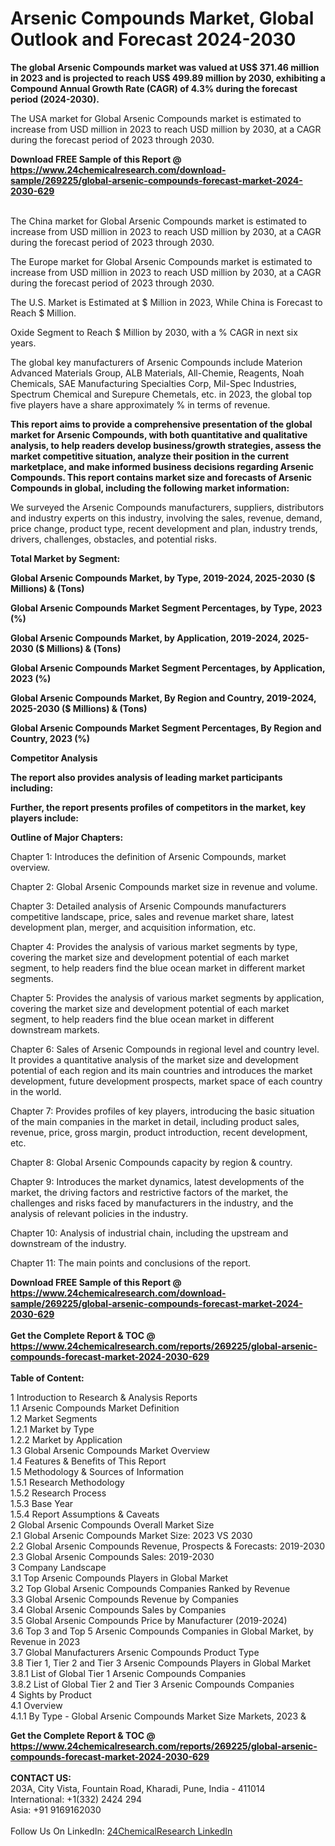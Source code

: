 <h1>Arsenic Compounds Market, Global Outlook and Forecast 2024-2030</h1><p><strong>The global Arsenic Compounds market was valued at US$ 371.46 million in 2023 and is projected to reach US$ 499.89 million by 2030, exhibiting a Compound Annual Growth Rate (CAGR) of 4.3% during the forecast period (2024-2030).</strong></p><p>
</p><p>The USA market for Global Arsenic Compounds market is estimated to increase from USD million in 2023 to reach USD million by 2030, at a CAGR during the forecast period of 2023 through 2030.</p><div><b>Download FREE Sample of this Report @ 
            <a href="https://www.24chemicalresearch.com/download-sample/269225/global-arsenic-compounds-forecast-market-2024-2030-629">
            https://www.24chemicalresearch.com/download-sample/269225/global-arsenic-compounds-forecast-market-2024-2030-629</a></b></div><br><p>
</p><p>The China market for Global Arsenic Compounds market is estimated to increase from USD million in 2023 to reach USD million by 2030, at a CAGR during the forecast period of 2023 through 2030.</p><p>
</p><p>The Europe market for Global Arsenic Compounds market is estimated to increase from USD million in 2023 to reach USD million by 2030, at a CAGR during the forecast period of 2023 through 2030.</p><p>
</p><p>The U.S. Market is Estimated at $ Million in 2023, While China is Forecast to Reach $ Million.</p><p>
</p><p>Oxide Segment to Reach $ Million by 2030, with a % CAGR in next six years.</p><p>
The global key manufacturers of Arsenic Compounds include Materion Advanced Materials Group, ALB Materials, All-Chemie, Reagents, Noah Chemicals, SAE Manufacturing Specialties Corp, Mil-Spec Industries, Spectrum Chemical and Surepure Chemetals, etc. in 2023, the global top five players have a share approximately % in terms of revenue.</p><p>
<strong>This report aims to provide a comprehensive presentation of the global market for Arsenic Compounds, with both quantitative and qualitative analysis, to help readers develop business/growth strategies, assess the market competitive situation, analyze their position in the current marketplace, and make informed business decisions regarding Arsenic Compounds. This report contains market size and forecasts of Arsenic Compounds in global, including the following market information:</strong></p><p>
</p><p>
</p><p>We surveyed the Arsenic Compounds manufacturers, suppliers, distributors and industry experts on this industry, involving the sales, revenue, demand, price change, product type, recent development and plan, industry trends, drivers, challenges, obstacles, and potential risks.</p><p>
<strong>Total Market by Segment:</strong></p><p>
<strong>Global Arsenic Compounds Market, by Type, 2019-2024, 2025-2030 ($ Millions) &amp; (Tons)</strong></p><p>
<strong>Global Arsenic Compounds Market Segment Percentages, by Type, 2023 (%)</strong></p><p>
</p><p>
<strong>Global Arsenic Compounds Market, by Application, 2019-2024, 2025-2030 ($ Millions) &amp; (Tons)</strong></p><p>
<strong>Global Arsenic Compounds Market Segment Percentages, by Application, 2023 (%)</strong></p><p>
</p><p>
<strong>Global Arsenic Compounds Market, By Region and Country, 2019-2024, 2025-2030 ($ Millions) &amp; (Tons)</strong></p><p>
<strong>Global Arsenic Compounds Market Segment Percentages, By Region and Country, 2023 (%)</strong></p><p>
</p><p>
<strong>Competitor Analysis</strong></p><p>
<strong>The report also provides analysis of leading market participants including:</strong></p><p>
</p><p>
<strong>Further, the report presents profiles of competitors in the market, key players include:</strong></p><p>
</p><p>
</p><p><strong>Outline of Major Chapters:</strong></p><p>
Chapter 1: Introduces the definition of Arsenic Compounds, market overview.</p><p>
Chapter 2: Global Arsenic Compounds market size in revenue and volume.</p><p>
Chapter 3: Detailed analysis of Arsenic Compounds manufacturers competitive landscape, price, sales and revenue market share, latest development plan, merger, and acquisition information, etc.</p><p>
Chapter 4: Provides the analysis of various market segments by type, covering the market size and development potential of each market segment, to help readers find the blue ocean market in different market segments.</p><p>
Chapter 5: Provides the analysis of various market segments by application, covering the market size and development potential of each market segment, to help readers find the blue ocean market in different downstream markets.</p><p>
Chapter 6: Sales of Arsenic Compounds in regional level and country level. It provides a quantitative analysis of the market size and development potential of each region and its main countries and introduces the market development, future development prospects, market space of each country in the world.</p><p>
Chapter 7: Provides profiles of key players, introducing the basic situation of the main companies in the market in detail, including product sales, revenue, price, gross margin, product introduction, recent development, etc.</p><p>
Chapter 8: Global Arsenic Compounds capacity by region &amp; country.</p><p>
Chapter 9: Introduces the market dynamics, latest developments of the market, the driving factors and restrictive factors of the market, the challenges and risks faced by manufacturers in the industry, and the analysis of relevant policies in the industry.</p><p>
Chapter 10: Analysis of industrial chain, including the upstream and downstream of the industry.</p><p>
Chapter 11: The main points and conclusions of the report.</p><div><b>Download FREE Sample of this Report @ 
            <a href="https://www.24chemicalresearch.com/download-sample/269225/global-arsenic-compounds-forecast-market-2024-2030-629">
            https://www.24chemicalresearch.com/download-sample/269225/global-arsenic-compounds-forecast-market-2024-2030-629</a></b></div><br><div><b>Get the Complete Report & TOC @ 
            <a href="https://www.24chemicalresearch.com/reports/269225/global-arsenic-compounds-forecast-market-2024-2030-629">
            https://www.24chemicalresearch.com/reports/269225/global-arsenic-compounds-forecast-market-2024-2030-629</a></b></div><br>
            <b>Table of Content:</b><p>1 Introduction to Research & Analysis Reports<br />
    1.1 Arsenic Compounds Market Definition<br />
    1.2 Market Segments<br />
        1.2.1 Market by Type<br />
        1.2.2 Market by Application<br />
    1.3 Global Arsenic Compounds Market Overview<br />
    1.4 Features & Benefits of This Report<br />
    1.5 Methodology & Sources of Information<br />
        1.5.1 Research Methodology<br />
        1.5.2 Research Process<br />
        1.5.3 Base Year<br />
        1.5.4 Report Assumptions & Caveats<br />
2 Global Arsenic Compounds Overall Market Size<br />
    2.1 Global Arsenic Compounds Market Size: 2023 VS 2030<br />
    2.2 Global Arsenic Compounds Revenue, Prospects & Forecasts: 2019-2030<br />
    2.3 Global Arsenic Compounds Sales: 2019-2030<br />
3 Company Landscape<br />
    3.1 Top Arsenic Compounds Players in Global Market<br />
    3.2 Top Global Arsenic Compounds Companies Ranked by Revenue<br />
    3.3 Global Arsenic Compounds Revenue by Companies<br />
    3.4 Global Arsenic Compounds Sales by Companies<br />
    3.5 Global Arsenic Compounds Price by Manufacturer (2019-2024)<br />
    3.6 Top 3 and Top 5 Arsenic Compounds Companies in Global Market, by Revenue in 2023<br />
    3.7 Global Manufacturers Arsenic Compounds Product Type<br />
    3.8 Tier 1, Tier 2 and Tier 3 Arsenic Compounds Players in Global Market<br />
        3.8.1 List of Global Tier 1 Arsenic Compounds Companies<br />
        3.8.2 List of Global Tier 2 and Tier 3 Arsenic Compounds Companies<br />
4 Sights by Product<br />
    4.1 Overview<br />
        4.1.1 By Type - Global Arsenic Compounds Market Size Markets, 2023 &</p><div><b>Get the Complete Report & TOC @ 
            <a href="https://www.24chemicalresearch.com/reports/269225/global-arsenic-compounds-forecast-market-2024-2030-629">
            https://www.24chemicalresearch.com/reports/269225/global-arsenic-compounds-forecast-market-2024-2030-629</a></b></div><br><b>CONTACT US:</b><br>
            203A, City Vista, Fountain Road, Kharadi, Pune, India - 411014<br>
            International: +1(332) 2424 294<br>
            Asia: +91 9169162030 <br><br>
            Follow Us On LinkedIn: <a href="https://www.linkedin.com/company/24chemicalresearch/">24ChemicalResearch LinkedIn</a>